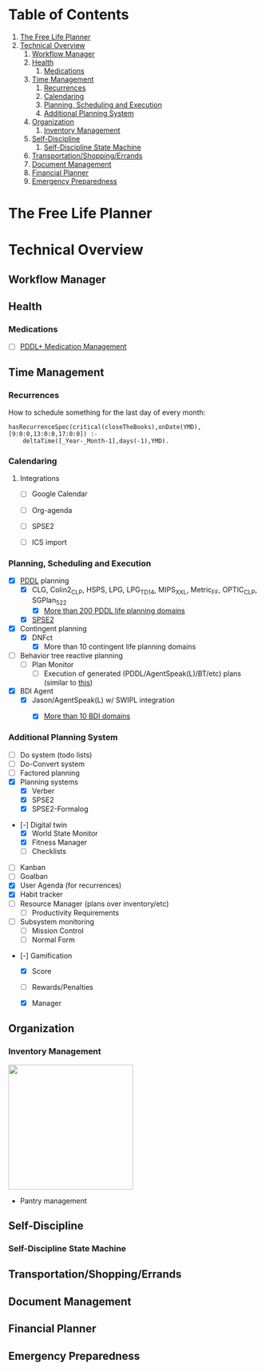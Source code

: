 
# Table of Contents

1.  [The Free Life Planner](#orgc56f83d)
2.  [Technical Overview](#org35868e7)
    1.  [Workflow Manager](#orgc4302dd)
    2.  [Health](#org6142d38)
        1.  [Medications](#org7e4e4f5)
    3.  [Time Management](#org1d189e3)
        1.  [Recurrences](#orgd82e6a8)
        2.  [Calendaring](#orgfdcd859)
        3.  [Planning, Scheduling and Execution](#org4a38d69)
        4.  [Additional Planning System](#org7f766e6)
    4.  [Organization](#org731b684)
        1.  [Inventory Management](#org5bd0b5d)
    5.  [Self-Discipline](#org3a7ae2f)
        1.  [Self-Discipline State Machine](#orga761440)
    6.  [Transportation/Shopping/Errands](#orgcb05a26)
    7.  [Document Management](#org1c6c200)
    8.  [Financial Planner](#orge299bc9)
    9.  [Emergency Preparedness](#org3ce1038)


<a id="orgc56f83d"></a>

# The Free Life Planner


<a id="org35868e7"></a>

# Technical Overview


<a id="orgc4302dd"></a>

## Workflow Manager


<a id="org6142d38"></a>

## Health


<a id="org7e4e4f5"></a>

### Medications

-   [ ] [PDDL+ Medication Management](https://github.com/fareskalaboud/PDDLPlusBenchmarkDomains)


<a id="org1d189e3"></a>

## Time Management


<a id="orgd82e6a8"></a>

### Recurrences

How to schedule something for the last day of every month:

    hasRecurrenceSpec(critical(closeTheBooks),onDate(YMD),[9:0:0,13:0:0,17:0:0]) :-
    	deltaTime([_Year-_Month-1],days(-1),YMD).


<a id="orgfdcd859"></a>

### Calendaring

1.  Integrations

    -   [ ] Google Calendar
    -   [ ] Org-agenda
    -   [ ] SPSE2
    -   [ ] ICS import


<a id="org4a38d69"></a>

### Planning, Scheduling and Execution

-   [X] [PDDL](https://en.wikipedia.org/wiki/Planning_Domain_Definition_Language) planning
    -   [X] CLG, Colin2<sub>CLP</sub>, HSPS, LPG, LPG<sub>TD</sub><sub>1</sub><sub>4</sub>, MIPS<sub>XXL</sub>, Metric<sub>FF</sub>, OPTIC<sub>CLP</sub>, SGPlan<sub>522</sub>
        -   [X] [More than 200 PDDL life planning domains](https://github.com/aindilis/verber/tree/master/data-git/worldmodel/templates)
    -   [X] [SPSE2](https://frdcsa.org/visual-aid/pdf/Temporal-Planning-and-Inferencing-for-Personal-Task-Management-with-SPSE2.pdf)
-   [X] Contingent planning
    -   [X] DNFct
        -   [X] More than 10 contingent life planning domains
-   [ ] Behavior tree reactive planning
    -   [ ] Plan Monitor
        -   [ ] Execution of generated (PDDL/AgentSpeak(L)/BT/etc) plans (similar to [this](https://arxiv.org/pdf/2101.01964.pdf))
-   [X] BDI Agent
    -   [X] Jason/AgentSpeak(L) w/ SWIPL integration
        -   [X] [More than 10 BDI domains](https://github.com/aindilis/jason/tree/master/examples)


<a id="org7f766e6"></a>

### Additional Planning System

-   [ ] Do system (todo lists)
-   [ ] Do-Convert system
-   [ ] Factored planning
-   [X] Planning systems
    -   [X] Verber
    -   [X] SPSE2
    -   [X] SPSE2-Formalog
-   [-] Digital twin
    -   [X] World State Monitor
    -   [X] Fitness Manager
    -   [ ] Checklists
-   [ ] Kanban
-   [ ] Goalban
-   [X] User Agenda (for recurrences)
-   [X] Habit tracker
-   [ ] Resource Manager (plans over inventory/etc)
    -   [ ] Productivity Requirements
-   [ ] Subsystem monitoring
    -   [ ] Mission Control
    -   [ ] Normal Form
-   [-] Gamification
    -   [X] Score
    -   [ ] Rewards/Penalties
    -   [X] Manager


<a id="org731b684"></a>

## Organization


<a id="org5bd0b5d"></a>

### Inventory Management

<img src="https://frdcsa.org/~andrewdo/projects/flp-screencaps/14.jpg" width="250px">

-   Pantry management


<a id="org3a7ae2f"></a>

## Self-Discipline


<a id="orga761440"></a>

### Self-Discipline State Machine


<a id="orgcb05a26"></a>

## Transportation/Shopping/Errands


<a id="org1c6c200"></a>

## Document Management


<a id="orge299bc9"></a>

## Financial Planner


<a id="org3ce1038"></a>

## Emergency Preparedness

